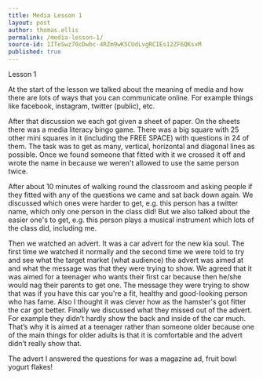 ```yaml
---
title: Media Lesson 1
layout: post
author: thomas.ellis
permalink: /media-lesson-1/
source-id: 1ITeSwz70cDwbc-4RZm9wK5CUdLvgRCIEs12ZF6QKsxM
published: true
---
```

Lesson 1

 At the start of the lesson we talked about the meaning of media and how  there are lots of ways that you can communicate online. For example things like facebook, instagram, twitter (public), etc.

 After that discussion we each got given a sheet of paper. On the sheets there was a media literacy bingo game. There was a big square with 25 other mini squares in it (including the FREE SPACE) with questions in 24 of them. The task was to get as many, vertical, horizontal and diagonal lines as possible. Once we found someone that fitted with it we crossed it off and wrote the name in because we weren't allowed to use the same person twice.

 After about 10 minutes of walking round the classroom and asking people if they fitted with any of the questions we came and sat back down again. We discussed which ones were harder to get, e.g. this person has a twitter name, which only one person in the class did! But we also talked about the easier one's to get, e.g. this person plays a musical instrument which lots of the class did, including me.

 Then we watched an advert. It was a car advert for the new kia soul. The first time we watched it normally and the second time we were told to try and see what the target market (what audience) the advert was aimed at and what the message was that they were trying to show. We agreed that it was aimed for a teenager who wants their first car because then he/she would nag their parents to get one. The message they were trying to show that was if you have this car you're a fit, healthy and good-looking person who has fame. Also I thought it was clever how as the hamster's got fitter the car got better. Finally we discussed what they missed out of the advert. For example they didn’t hardly show the back and inside of the car much. That’s why it is aimed at a teenager rather than someone older because one of the main things for older adults is that it is comfortable and the advert didn’t really show that.

 The advert I answered the questions for was a magazine ad, fruit bowl yogurt flakes!

